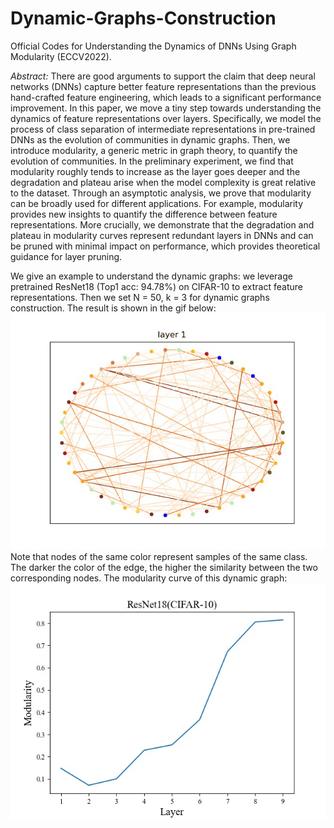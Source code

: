 # Dynamic-Graphs-Construction
Official Codes for Understanding the Dynamics of DNNs Using Graph Modularity (ECCV2022).

*Abstract:* There are good arguments to support the claim that deep neural networks (DNNs) capture better feature representations than the previous hand-crafted feature engineering, which leads to a significant performance improvement. In this paper, we move a tiny step towards understanding the dynamics of feature representations over layers. Specifically, we model the process of class separation of intermediate representations in pre-trained DNNs as the evolution of communities in dynamic graphs. Then, we introduce modularity, a generic metric in graph theory, to quantify the evolution of communities. In the preliminary experiment, we find that modularity roughly tends to increase as the layer goes deeper and the degradation and plateau arise when the model complexity is great relative to the dataset. Through an asymptotic analysis, we prove that modularity can be broadly used for different applications. For example, modularity provides new insights to quantify the difference between feature representations. More crucially, we demonstrate that the degradation and plateau in modularity curves represent redundant layers in DNNs and can be pruned with minimal impact on performance, which provides theoretical guidance for layer pruning. 


We give an example to understand the dynamic graphs:
we leverage pretrained ResNet18 (Top1 acc: 94.78%) on CIFAR-10 to extract feature representations. Then we set N = 50, k = 3 for dynamic graphs construction. The result is shown in the gif below:
![image](https://github.com/yaolu-zjut/Dynamic-Graphs-Construction/blob/main/Dynamic%20Graph%20Construction/gif/cifar10_cResNet18_undirecetd_weighted_network.gif)
Note that nodes of the same color represent samples of the same class. The darker the color of the edge, the higher the similarity between the two corresponding nodes.
The modularity curve of this dynamic graph:
![image](https://github.com/yaolu-zjut/Dynamic-Graphs-Construction/blob/main/Dynamic%20Graph%20Construction/gif/Modularity.jpg)
